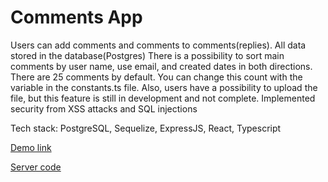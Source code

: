 # Comments App

Users can add comments and comments to comments(replies). All data stored in the database(Postgres)
There is a possibility to sort main comments by user name, use email, and created dates in both directions.
There are 25 comments by default. You can change this count with the variable in the constants.ts file.
Also, users have a possibility to upload the file, but this feature is still in development and not complete.
Implemented security from XSS attacks and SQL injections

Tech stack: PostgreSQL, Sequelize, ExpressJS, React, Typescript

[Demo link](https://darkmistyroom.github.io/comments-app_frontend/)

[Server code](https://github.com/DarkMistyRoom/comments_back)
